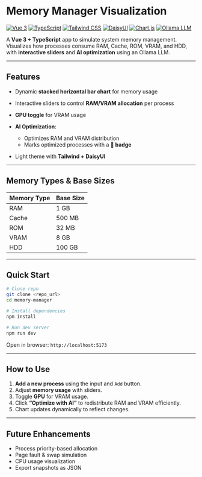 # Memory Manager Visualization

[![Vue 3](https://img.shields.io/badge/Vue-3.3.0-brightgreen)](https://vuejs.org/)
[![TypeScript](https://img.shields.io/badge/TypeScript-5.3-blue)](https://www.typescriptlang.org/)
[![Tailwind CSS](https://img.shields.io/badge/TailwindCSS-3.5-teal)](https://tailwindcss.com/)
[![DaisyUI](https://img.shields.io/badge/DaisyUI-2.7-purple)](https://daisyui.com/)
[![Chart.js](https://img.shields.io/badge/Chart.js-4-orange)](https://www.chartjs.org/)
[![Ollama LLM](https://img.shields.io/badge/Ollama-LLM-lightgrey)](https://ollama.com/)

A **Vue 3 + TypeScript** app to simulate system memory management. Visualizes how processes consume RAM, Cache, ROM, VRAM, and HDD, with **interactive sliders** and **AI optimization** using an Ollama LLM.

---

## Features

- Dynamic **stacked horizontal bar chart** for memory usage
- Interactive sliders to control **RAM/VRAM allocation** per process
- **GPU toggle** for VRAM usage
- **AI Optimization**:
  - Optimizes RAM and VRAM distribution
  - Marks optimized processes with a **🤖 badge**

- Light theme with **Tailwind + DaisyUI**

---

## Memory Types & Base Sizes

| Memory Type | Base Size |
| ----------- | --------- |
| RAM         | 1 GB      |
| Cache       | 500 MB    |
| ROM         | 32 MB     |
| VRAM        | 8 GB      |
| HDD         | 100 GB    |

---

## Quick Start

```bash
# Clone repo
git clone <repo_url>
cd memory-manager

# Install dependencies
npm install

# Run dev server
npm run dev
```

Open in browser: `http://localhost:5173`

---

## How to Use

1. **Add a new process** using the input and `Add` button.
2. Adjust **memory usage** with sliders.
3. Toggle **GPU** for VRAM usage.
4. Click **“Optimize with AI”** to redistribute RAM and VRAM efficiently.
5. Chart updates dynamically to reflect changes.

---

## Future Enhancements

- Process priority-based allocation
- Page fault & swap simulation
- CPU usage visualization
- Export snapshots as JSON
